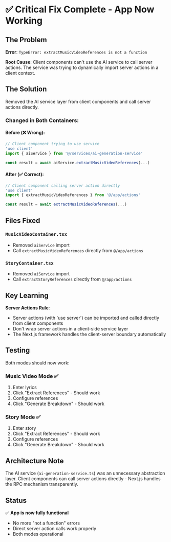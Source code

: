# ✅ Critical Fix Complete - App Now Working

## The Problem
**Error**: `TypeError: extractMusicVideoReferences is not a function`

**Root Cause**: Client components can't use the AI service to call server actions. The service was trying to dynamically import server actions in a client context.

## The Solution
Removed the AI service layer from client components and call server actions directly.

### Changed in Both Containers:

#### Before (❌ Wrong):
```typescript
// Client component trying to use service
'use client'
import { aiService } from '@/services/ai-generation-service'

const result = await aiService.extractMusicVideoReferences(...)
```

#### After (✅ Correct):
```typescript
// Client component calling server action directly
'use client'
import { extractMusicVideoReferences } from '@/app/actions'

const result = await extractMusicVideoReferences(...)
```

## Files Fixed

### `MusicVideoContainer.tsx`
- Removed `aiService` import
- Call `extractMusicVideoReferences` directly from `@/app/actions`

### `StoryContainer.tsx`
- Removed `aiService` import  
- Call `extractStoryReferences` directly from `@/app/actions`

## Key Learning

**Server Actions Rule**: 
- Server actions (with 'use server') can be imported and called directly from client components
- Don't wrap server actions in a client-side service layer
- The Next.js framework handles the client-server boundary automatically

## Testing

Both modes should now work:

### Music Video Mode ✅
1. Enter lyrics
2. Click "Extract References" - Should work
3. Configure references
4. Click "Generate Breakdown" - Should work

### Story Mode ✅
1. Enter story
2. Click "Extract References" - Should work
3. Configure references
4. Click "Generate Breakdown" - Should work

## Architecture Note

The AI service (`ai-generation-service.ts`) was an unnecessary abstraction layer. Client components can call server actions directly - Next.js handles the RPC mechanism transparently.

## Status

✅ **App is now fully functional**
- No more "not a function" errors
- Direct server action calls work properly
- Both modes operational